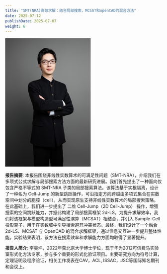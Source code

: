 ```yaml
---
title: "SMT(NRA)高效求解：结合局部搜索，MCSAT和openCAD的混合方法"
date: 2025-07-12
publishDate: 2025-07-07
weight: 6
---
```


![photo](photo.png)

**报告摘要**: 本报告围绕非线性实数算术的可满足性问题（SMT-NRA），介绍我们在多项式公式求解与局部搜索方法方面的最新研究进展。我们首先提出了一种面向仅包含严格不等式的 SMT-NRA 子类的局部搜索算法。该算法基于实根隔离，设计了一种名为 Cell-Jump 的新型跳跃操作，可沿指定方向跨越由多项式集合在实数空间中划分的胞腔（cell），从而实现原生支持非线性实数算术的局部搜索策略。
在此基础上，我们进一步提出了 二维 Cell-Jump（2D Cell-Jump） 操作，增强搜索的空间跳跃能力，并据此构建了局部搜索框架 2d-LS。为提升求解效率，我们将该框架与模型构造型可满足性演算（MCSAT）相结合，并引入 Sample-Cell 投影算子，用于在实数域中引导搜索避开冲突状态。最终，我们设计了一个融合 2d-LS、MCSAT 与 OpenCAD 的混合求解框架，通过信息交互进一步提升整体性能。实验结果表明，该方法在搜索效率和求解能力方面均取得了显著提升。

**报告人简介**: 李昊坤，2022年获北京大学博士学位，现于华为2012可信费马实验室形式化方法专家，参与多个重要的形式化验证项目。主要研究方向为符号计算，定理证明及程序验证，相关工作发表在CAV，ACL, ISSAC，JSC等国际知名期刊和会议上。

<!--more-->
